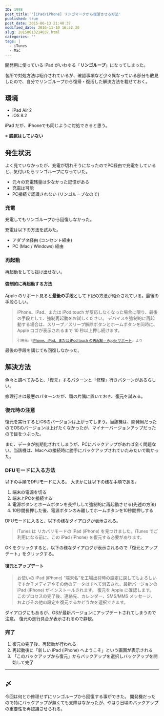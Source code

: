 ```yaml
---
ID: 1998
post_title: '[iPad/iPhone] リンゴマークから復活させる方法'
published: true
post_date: 2015-06-13 21:40:37
modified_date: 2016-11-10 16:52:30
slug: 20150613214037.html
categories: ""
tags: |
  - iTunes
  - Mac
---
```

開発用に使っている iPad がいわゆる「<strong>リンゴループ</strong>」になってしまった。 

各所で対処方法は紹介されているが、確認事項など少々異なっている部分も散見したので、自分でリンゴループから復帰・復活した解決方法を載せておく。
<!--more-->
## 環境

* iPad Air 2
* iOS 8.2

iPad だが、iPhoneでも同じように対処できると思う。

※ **脱獄はしていない**

## 発生状況

よく見ていなかったが、充電が切れそうになったのでPC経由で充電をしていると、気付いたらリンゴループになっていた。

* 元々の充電残量は少なかった記憶がある
* 充電は可能
* PC接続で認識されない (リンゴループなので)

### 充電
充電してもリンゴループから回復しなかった。

充電は以下の方法を試みた。

* アダプタ経由 (コンセント経由)
* PC (Mac / Windows) 経由


### 再起動
再起動をしても抜け出せない。

#### 強制的に再起動する方法
Apple のサポート見ると**最後の手段**として下記の方法が紹介されている。最後の手段らしい。

> iPhone、iPad、または iPod touch が反応しなくなった場合に限り、最後の手段として、強制再起動をお試しください。 デバイスを強制的に再起動する場合は、スリープ／スリープ解除ボタンとホームボタンを同時に、Apple ロゴが表示されるまで 10 秒以上押し続けます。
>
> <small>引用元:『<a href="https://support.apple.com/ja-jp/HT201559" target="_blank">iPhone、iPad、または iPod touch の再起動 - Apple サポート</a>』より</small>

最後の手段を講じても回復しなかった。


## 解決方法
色々と調べてみると、「復元」するパターンと「修理」行きパターンがあるらしい。 

修理行きは最悪のパターンだが、頭の片隅に置いておき、復元を試みる。

### 復元時の注意
復元を実行するとiOSのバージョンは上がってしまう。当該機は、開発用だったのでOSのバージョンは上げたくなかったが、マイナーバージョンアップだったので目をつぶった。

また、データが初期化されてしまうが、PCにバックアップがあれば全く問題ない。当該機は、Macへの接続時に勝手にバックアップされていたみたいで助かった。

### DFUモードに入る方法
以下の手順でDFUモードに入る。 
大まかには以下の様な手順である。

1. 端末の電源を切る
1. 端末とPCを接続する
1. 電源ボタンとホームボタンを長押しして強制的に再起動させる(先述の方法)
1. 10秒間長押した後、電源ボタンのみ離してホームボタンを10秒間押しする

DFUモードに入ると、以下の様なダイアログが表示される。

> iTunes は リカバリモードの iPad (iPhone) を見つけました。iTunes でご利用になる前に、この iPad (iPhone) を復元する必要があります。

OK をクリックすると、以下の様なダイアログが表示されるので「復元とアップデート」をクリックする。

#### 復元とアップデート
> お使いの iPad (iPhone) “端末名”を工場出荷時の設定に戻してもよろしいですか？メディアやその他のデータはすべて消去され、最新バージョンの iPad (iPhone) がインストールされます。 
> 復元を Apple に確認します。　このプロセスの完了後、連絡先、カレンダー、SMS/MMS メッセージ、およびその他の設定を復元するかどうかを選択できます。

ダイアログにもあるが、OSが最新バージョンにアップデートされてしまうので注意。
復元の進行具合が表示されるので静観。

### 完了

1. 復元の完了後、再起動が行われる
1. 再起動後に「新しい iPad (iPhone) へようこそ」という画面が表示される
1. 「このバックアップから復元」からバックアップを選択しバックアップを開始して完了

---

## 〆
今回は何とか修理せずにリンゴループから回復する事ができた。
開発機だったので特にバックアップが無くても支障はなかったが、やはり日頃のバックアップの重要性を再認識させられる。